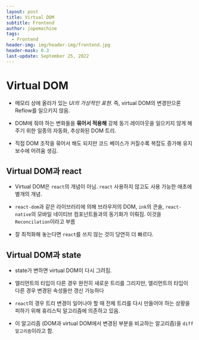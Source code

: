 ```yaml
---
layout: post
title: Virtual DOM
subtitle: Frontend
author: jopemachine
tags:
  - Frontend
header-img: img/header-img/frontend.jpg
header-mask: 0.3
last-update: September 25, 2022
---
```


# Virtual DOM

- 메모리 상에 올라가 있는 *UI의 가상적인 표현*. 즉, virtual DOM의 변경만으론 Reflow를 일으키지 않음.

- DOM에 줘야 하는 변화들을 **묶어서 적용해** 강제 동기 레이아웃을 일으키지 않게 해 주기 위한 일종의 자동화, 추상화된 DOM 트리.

- 직접 DOM 조작을 묶어서 해도 되지만 코드 베이스가 커질수록 복잡도 증가해 유지 보수에 어려움 생김.

## Virtual DOM과 react

- Virtual DOM은 `react`의 개념이 아님. `react` 사용하지 않고도 사용 가능한 애초에 별개의 개념.

- `react-dom`과 같은 라이브러리에 의해 브라우저의 DOM, `ink`의 콘솔, `react-native`의 모바일 네이티브 컴포넌트들과의 동기화가 이뤄짐. 이것을 `Reconcilation`이라고 부름

- 잘 최적화해 놓는다면 `react`를 쓰지 않는 것이 당연히 더 빠르다.

## Virtual DOM과 state

- state가 변하면 virtual DOM이 다시 그려짐.

- 엘리먼트의 타입이 다른 경우 완전히 새로운 트리를 그리지만, 엘리먼트의 타입이 다른 경우 변경된 속성들만 갱신 가능하다

- `react`의 경우 트리 변경이 일어나야 할 때 전체 트리를 다시 만들어야 하는 상황을 피하기 위해 휴리스틱 알고리즘에 의존하고 있음.

- 이 알고리즘 (DOM과 virtual DOM에서 변경된 부분을 비교하는 알고리즘)을 `diff 알고리즘`이라고 함.
